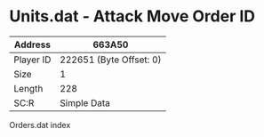 #  Units.dat - Attack Move Order ID
Address   | 663A50
----------|-------------
Player ID | 222651 (Byte Offset: 0)
Size 	  | 1
Length 	  | 228
SC:R      | Simple Data

Orders.dat index

